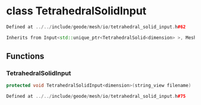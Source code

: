 # class TetrahedralSolidInput

```cpp
Defined at ../../include/geode/mesh/io/tetrahedral_solid_input.h#62
```

```cpp
Inherits from Input<std::unique_ptr<TetrahedralSolid<dimension> >, MeshImpl>
```



## Functions

### TetrahedralSolidInput

```cpp
protected void TetrahedralSolidInput<dimension>(string_view filename)
```

```cpp
Defined at ../../include/geode/mesh/io/tetrahedral_solid_input.h#75
```



